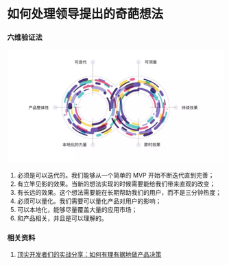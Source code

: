 # 如何处理领导提出的奇葩想法

### 六维验证法

![&#x516D;&#x7EF4;&#x9A8C;&#x8BC1;&#x6CD5;](.gitbook/assets/image.png)

1. 必须是可以迭代的。我们能够从一个简单的 MVP 开始不断迭代直到完善；
2. 有立竿见影的效果。当新的想法实现的时候需要能给我们带来直观的改变；
3. 有长远的效果。这个想法需要能在长期帮助我们的用户，而不是三分钟热度；
4. 必须可以量化。我们需要可以量化产品对用户的影响；
5. 可以本地化，能够尽量覆盖大量的应用市场；
6. 和产品相关，并且是可以理解的。

### 相关资料

1. [顶尖开发者们的实战分享：如何有理有据地做产品决策](https://mp.weixin.qq.com/s/qbI9q5YZYwImIIXH1sej3w)

